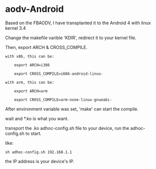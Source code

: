 aodv-Android
============

Based on the FBAODV,  I have transplanted it to the Android 4 with linux kernel 3.4

Change the makefile varible 'KDIR', redirect it to your kernel file.

Then, export ARCH & CROSS_COMPILE.

	with x86, this can be:
	
		export ARCH=i386
		
		export CROSS_COMPILE=i686-android-linux-
		
	with arm, this can be:
	
		export ARCH=arm
		
		export CROSS_COMPILE=arm-none-linux-gnueabi-
		
After environment variable was set, 'make' can start the compile.

wait and *.ko is what you want.

transport the .ko adhoc-config.sh file to your device, run the adhoc-config.sh to start.

like:

	sh adhoc-config.sh 192.168.1.1
	
the IP address is your device's IP.


